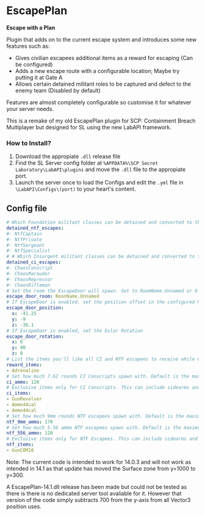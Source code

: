 # EscapePlan
**Escape with a Plan**

Plugin that adds on to the current escape system and introduces some new features such as:
- Gives civilian escapees additional items as a reward for escaping (Can be configured)
- Adds a new escape route with a configurable location; Maybe try putting it at Gate A
- Allows certain detained militant roles to be captured and defect to the enemy team (Disabled by default)

Features are almost completely configurable so customise it for whatever your server needs.

This is a remake of my old EscapePlan plugin for SCP: Containment Breach Multiplayer but designed for SL using the new LabAPI framework.

### How to Install?
1. Download the appropiate `.dll` release file
2. Find the SL Server config folder at `%APPDATA%\SCP Secret Laboratory\LabAPI\plugins` and move the `.dll` file to the appropiate port. 
3. Launch the server once to load the Configs and edit the `.yml` file in `\LabAPI\Configs\(port)` to your heart's content.

## Config file

```yml
# Which Foundation militant classes can be detained and converted to the other team. Leave empty for none
detained_ntf_escapes:
#- NtfCaptain
#- NtfPrivate
#- NtfSergeant
#- NtfSpecialist
# # Which Insurgent militant classes can be detained and converted to the other team. Leave empty for none
detained_ci_escapes:
#- ChaosConscript
#- ChaosMarauder
#- ChaosRepressor
#- ChaosRifleman
# Set the room the EscapeDoor will spawn. Set to RoomName.Unnamed or 0 to disable secondary escape route
escape_door_room: RoonName.Unnamed
# If EscapeDoor is enabled, set the position offset in the configured Room
escape_door_position:
  x: -41.25
  y: -9
  z: -36.1
# If EscapeDoor is enabled, set the Eular Rotation
escape_door_rotation:
  x: 0
  y: 90
  z: 0
# List the items you'll like all CI and NTF escapees to receive while escaping. Ammunition can be added but unless its not an option, you should use set ammo for the specific class. Armour is currently not supported (Trying so will spawn the player with two armour items)
reward_items:
- Adrenaline
# Set how much 7.62 rounds CI Conscripts spawn with. Default is the maximum amount combat armour can carry
ci_ammo: 120
# Exclusive items only for CI Conscripts. This can include sidearms and ammunition
ci_items:
- GunRevolver
- Ammo44cal
- Ammo44cal
# Set how much 9mm rounds NTF escapees spawn with. Default is the maximum amount combat armour can carry
ntf_9mm_ammo: 170
# Set how much 5.56 ammo NTF escapees spawn with. Default is the maximum amount combat armour can carry
ntf_556_ammo: 120
# Exclusive items only for NTF Escapees. This can include sidearms and ammunition
ntf_items:
- GunCOM18
```

Note:
The current code is intended to work for 14.0.3 and will not work as intended in 14.1 as that update has moved the Surface zone from y=1000 to y=300.

A EscapePlan-14.1.dll release has been made but could not be tested as there is there is no dedicated server tool avaliable for it. However that version of the code simply subtracts 700 from the y-axis from all Vector3 position uses.
